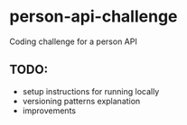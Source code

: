 # person-api-challenge
Coding challenge for a person API

## TODO:
* setup instructions for running locally
* versioning patterns explanation
* improvements
